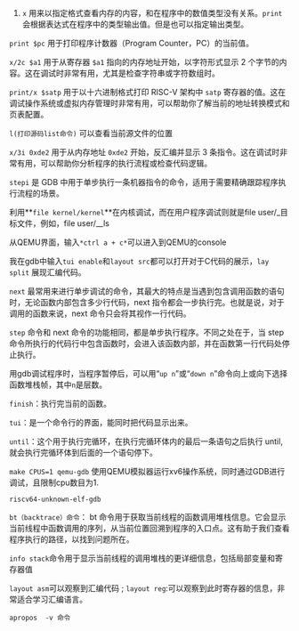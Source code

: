 1. `x` 用来以指定格式查看内存的内容，和在程序中的数值类型没有关系。`print` 会根据表达式在程序中的类型输出值。但是也可以指定输出类型。

`print $pc` 用于打印程序计数器（Program Counter，PC）的当前值。

`x/2c $a1` 用于从寄存器 `$a1` 指向的内存地址开始，以字符形式显示 2 个字节的内容。这在调试时非常有用，尤其是检查字符串或字符数组时。

`print/x $satp` 用于以十六进制格式打印 RISC-V 架构中 `satp` 寄存器的值。这在调试操作系统或虚拟内存管理时非常有用，可以帮助你了解当前的地址转换模式和页表配置。

`l(打印源码list命令)` 可以查看当前源文件的位置

`x/3i 0xde2` 用于从内存地址 `0xde2` 开始，反汇编并显示 3 条指令。这在调试时非常有用，可以帮助你分析程序的执行流程或检查代码逻辑。

`stepi` 是 GDB 中用于单步执行一条机器指令的命令，适用于需要精确跟踪程序执行流程的场景。

利用**`file kernel/kernel`**在内核调试，而在用户程序调试则就是file user/_目标文件，例如，file user/__ls

从QEMU界面，输入`*ctrl a + c*`可以进入到QEMU的console

我在gdb中输入`tui enable`和`layout src`都可以打开对于C代码的展示，`lay split` 展现汇编代码。





`next` 最常用来进行单步调试的命令，其最大的特点是当遇到包含调用函数的语句时，无论函数内部包含多少行代码，next 指令都会一步执行完。也就是说，对于调用的函数来说，next 命令只会将其视作一行代码。

`step` 命令和 next 命令的功能相同，都是单步执行程序。不同之处在于，当 step 命令所执行的代码行中包含函数时，会进入该函数内部，并在函数第一行代码处停止执行。





用gdb调试程序时，当程序暂停后，可以用“`up n`”或“`down n`”命令向上或向下选择函数堆栈帧，其中`n`是层数。



 `finish`：执行完当前的函数。

 `tui`：是一个命令行的界面，能同时把代码显示出来。

 `until`：这个用于执行完循环，在执行完循环体内的最后一条语句之后执行 until, 就会执行完循环体到后面的一个语句停下。





`make CPUS=1 qemu-gdb` 使用QEMU模拟器运行xv6操作系统，同时通过GDB进行调试，且限制cpu数目为1.

`riscv64-unknown-elf-gdb`



`bt（backtrace）命令`： bt 命令用于获取当前线程的函数调用堆栈信息。它会显示当前线程中函数调用的序列，从当前位置回溯到程序的入口点。这有助于我们查看程序执行的路径，以找到问题所在。

`info stack`命令用于显示当前线程的调用堆栈的更详细信息，包括局部变量和寄存器值





`layout asm`可以观察到汇编代码 ; `layout reg`:可以观察到此时寄存器的信息，非常适合学习汇编语言。

`apropos  -v 命令`






